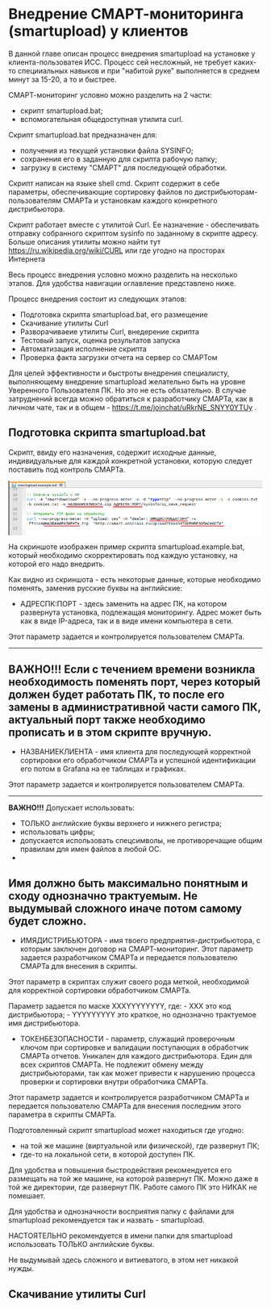 # Внедрение СМАРТ-мониторинга (smartupload) у клиентов

В данной главе описан процесс внедрения smartupload на установке у клиента-пользоватея ИСС.
Процесс сей несложный, не требует каких-то специиальных навыков и при "набитой руке" выполняется в среднем минут за 15-20, а то и быстрее.

СМАРТ-мониторинг условно можно разделить на 2 части:
- скрипт smartupload.bat;
- вспомогательная общедоступная утилита curl.

Скрипт smartupload.bat предназначен для:
- получения из текущей установки файла SYSINFO;
- сохранения его в заданную для скрипта рабочую папку; 
- загрузку в систему "СМАРТ" для последующей обработки. 

Скрипт написан на языке shell cmd. 
Скрипт содержит в себе параметры, обеспечивающие сортировку файлов по дистрибьюторам-пользователям СМАРТа и установкам каждого конкретного дистрибьютора.

Скрипт работает вместе с утилитой Curl. 
Ее назначение - обеспечивать отправку собранного скриптом sysinfo по заданному в скрипте адресу. 
Больше описания утилиты можно найти тут https://ru.wikipedia.org/wiki/CURL или где угодно на просторах Интернета

Весь процесс внедрения условно можно разделить на несколько этапов.
Для удобства навигации оглавление представлено ниже.

Процесс внедрения состоит из следующих этапов:
- Подготовка скрипта smartupload.bat, его размещение
- Скачивание утилиты Curl
- Разворачиваеие утилиты Curl, внедерение скрипта
- Тестовый запуск, оценка результатов запуска
- Автоматизация исполнение скрипта
- Проверка факта загрузки отчета на сервер со СМАРТом

Для целей эффективности и быстроты внедрения специалисту, выполняющему внедрение smartupload желательно быть на уровне Уверенного Пользователя ПК.
Но это не есть обязательно. 
В случае затруднений всегда можно обратиться к разработчику СМАРТа, как в личном чате, так и в общем - https://t.me/joinchat/uRkrNE_SNYY0YTUy .

## Подготовка скрипта smartupload.bat

Скрипт, ввиду его назначения, содержит исходные данные, индивидуальные для каждой конкретной установки, которую следует поставить под контроль СМАРТа.

<img src="img/implementation/smartupload_example.png" alt="Пример скрипта дл внедрения smartupload" align=top>

На скриншоте изображен пример скрипта smartupload.example.bat, который необходимо скорректировать под каждую установку, на которой его надо внедрить.

Как видно из скриншота - есть некоторые данные, которые необходимо поменять, заменив русские буквы на английские:
- АДРЕСПК:ПОРТ - здесь заменить на адрес ПК, на котором развернута установка, подлежащая мониторингу.
Адрес может быть как в виде IP-адреса, так и в виде имени компьютера в сети.

Этот параметр задается и контролируется пользователем СМАРТа.

---
**ВАЖНО!!!** 
Если с течением времени возникла необходимость поменять порт, через который должен будет работать ПК, то после его замены в административной части самого ПК, актуальный порт также необходимо прописать и в этом скрипте вручную.
---

- НАЗВАНИЕКЛИЕНТА - имя клиента для последующей корректной сортировки его обработчиком СМАРТа и успешной идентификации его потом в Grafana на ее таблицах и графиках.

Этот параметр задается и контролируется пользователем СМАРТа.

---
**ВАЖНО!!!** 
Допускает использовать: 
- ТОЛЬКО английские буквы верхнего и нижнего регистра;
- использовать цифры;
- допускается использовать спецсимволы, не противоречащие общим правилам для имен файлов в любой ОС.
- 
Имя должно быть максимально понятным и сходу однозначно трактуемым.
Не выдумывай сложного иначе потом самому будет сложно.
---

- ИМЯДИСТРИБЬЮТОРА - имя твоего предприятия-дистрибьютора, с которым заключен договор на СМАРТ-мониторинг.
Этот параметр задается разработчиком СМАРТа и передается пользователю СМАРТа для внесения в скрипты.

Этот параметр в скриптах служит своего рода меткой, необходимой для корректной сортировки обработчиком СМАРТа.

Параметр задается по маске XXXYYYYYYYY, где:
    - XXX это код дистрибьютора;
    - YYYYYYYYY это краткое, но однозначно трактуемое имя дистрибьютора.

- ТОКЕНБЕЗОПАСНОСТИ - параметр, служащий проверочным ключом при сортировке и валидации поступающих в обработчик СМАРТа отчетов.
Уникален для каждого дистрибьютора.
Един для всех скриптов СМАРТа.
Не подлежит обмену между дистрибьюторами, так как может привести к нарушению процесса проверки и сортировки внутри обработчика СМАРТа.

Этот параметр задается и контролируется разработчиком СМАРТа и передается пользователю СМАРТа для внесения последним этого параметра в скрипты СМАРТа.

Подготовленный скрипт smartupload может находиться где угодно:
- на той же машине (виртуальной или физической), где развернут ПК;
- где-то на локальной сети, в которой доступен ПК.

Для удобства и повышения быстродействия рекомендуется его размещать на той же машине, на которой развернут ПК.
Можно даже в той же директории, где развернут ПК.
Работе самого ПК это НИКАК не помешает.

Для удобства и однозначности восприятия папку с файлами для smartupload рекомендуется так и назвать - smartupload.

НАСТОЯТЕЛЬНО рекомендуется в имени папки для smartupload использовать ТОЛЬКО английские буквы.

Не выдумывай здесь сложного и витиеватого, в этом нет никакой нужды.

## Скачивание утилиты Curl





